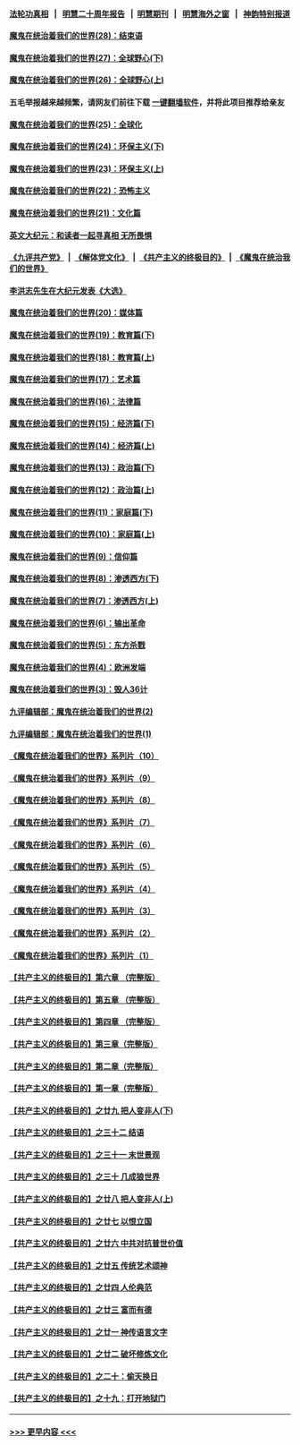 #### [法轮功真相](https://github.com/gfw-breaker/truth/blob/master/README.md?t=0) &nbsp;&nbsp;|&nbsp;&nbsp; [明慧二十周年报告](https://github.com/gfw-breaker/mh-reports/blob/master/README.md?t=0) &nbsp;&nbsp;|&nbsp;&nbsp;[明慧期刊](https://github.com/gfw-breaker/mh-qikan) &nbsp;&nbsp;|&nbsp;&nbsp; [明慧海外之窗](https://github.com/gfw-breaker/mh-news/blob/master/README.md?t=0) &nbsp;&nbsp;|&nbsp;&nbsp; [神韵特别报道](https://github.com/gfw-breaker/mh-news/blob/master/shenyun.md?t=0)
#### [魔鬼在统治着我们的世界(28)：结束语](../pages/nsc422/n10936246.md?t=07062201) 
#### [魔鬼在统治着我们的世界(27)：全球野心(下)](../pages/nsc422/n10928319.md?t=07062201) 
#### [魔鬼在统治着我们的世界(26)：全球野心(上)](../pages/nsc422/n10900318.md?t=07062201) 
#### 五毛举报越来越频繁，请网友们前往下载 [一键翻墙软件](https://github.com/gfw-breaker/ssr-accounts)，并将此项目推荐给亲友
#### [魔鬼在统治着我们的世界(25)：全球化](../pages/nsc422/n10788205.md?t=07062201) 
#### [魔鬼在统治着我们的世界(24)：环保主义(下)](../pages/nsc422/n10695307.md?t=07062201) 
#### [魔鬼在统治着我们的世界(23)：环保主义(上)](../pages/nsc422/n10688613.md?t=07062201) 
#### [魔鬼在统治着我们的世界(22)：恐怖主义](../pages/nsc422/n10614727.md?t=07062201) 
#### [魔鬼在统治着我们的世界(21)：文化篇](../pages/nsc422/n10597706.md?t=07062201) 
#### [英文大纪元：和读者一起寻真相 无所畏惧](../pages/nsc422/n12542027.md?t=07062201) 
#### [《九评共产党》](https://github.com/begood0513/9ping.md/blob/master/README.md) &nbsp;|&nbsp; [《解体党文化》](../../../../jtdwh.md/blob/master/README.md)  &nbsp;|&nbsp; [《共产主义的终极目的》](../../../../gczydzjmd.md/blob/master/README.md) &nbsp;|&nbsp; [《魔鬼在统治我们的世界》](../../../../mgztzwmdsj.md/blob/master/README.md) 
#### [李洪志先生在大纪元发表《大选》](../pages/nsc422/n12534746.md?t=07062201) 
#### [魔鬼在统治着我们的世界(20)：媒体篇](../pages/nsc422/n10586579.md?t=07062201) 
#### [魔鬼在统治着我们的世界(19)：教育篇(下)](../pages/nsc422/n10564808.md?t=07062201) 
#### [魔鬼在统治着我们的世界(18)：教育篇(上)](../pages/nsc422/n10526970.md?t=07062201) 
#### [魔鬼在统治着我们的世界(17)：艺术篇](../pages/nsc422/n10499093.md?t=07062201) 
#### [魔鬼在统治着我们的世界(16)：法律篇](../pages/nsc422/n10485969.md?t=07062201) 
#### [魔鬼在统治着我们的世界(15)：经济篇(下)](../pages/nsc422/n10469975.md?t=07062201) 
#### [魔鬼在统治着我们的世界(14)：经济篇(上)](../pages/nsc422/n10457370.md?t=07062201) 
#### [魔鬼在统治着我们的世界(13)：政治篇(下)](../pages/nsc422/n10448270.md?t=07062201) 
#### [魔鬼在统治着我们的世界(12)：政治篇(上)](../pages/nsc422/n10444576.md?t=07062201) 
#### [魔鬼在统治着我们的世界(11)：家庭篇(下)](../pages/nsc422/n10440961.md?t=07062201) 
#### [魔鬼在统治着我们的世界(10)：家庭篇(上)](../pages/nsc422/n10435448.md?t=07062201) 
#### [魔鬼在统治着我们的世界(9)：信仰篇](../pages/nsc422/n10432159.md?t=07062201) 
#### [魔鬼在统治着我们的世界(8)：渗透西方(下)](../pages/nsc422/n10429603.md?t=07062201) 
#### [魔鬼在统治着我们的世界(7)：渗透西方(上)](../pages/nsc422/n10426013.md?t=07062201) 
#### [魔鬼在统治着我们的世界(6)：输出革命](../pages/nsc422/n10421536.md?t=07062201) 
#### [魔鬼在统治着我们的世界(5)：东方杀戮](../pages/nsc422/n10417707.md?t=07062201) 
#### [魔鬼在统治着我们的世界(4)：欧洲发端](../pages/nsc422/n10414890.md?t=07062201) 
#### [魔鬼在统治着我们的世界(3)：毁人36计](../pages/nsc422/n10411583.md?t=07062201) 
#### [九评编辑部：魔鬼在统治着我们的世界(2)](../pages/nsc422/n10410036.md?t=07062201) 
#### [九评编辑部：魔鬼在统治着我们的世界(1)](../pages/nsc422/n10406825.md?t=07062201) 
#### [《魔鬼在统治着我们的世界》系列片（10）](../pages/nsc422/n12292670.md?t=07062201) 
#### [《魔鬼在统治着我们的世界》系列片（9）](../pages/nsc422/n12290859.md?t=07062201) 
#### [《魔鬼在统治着我们的世界》系列片（8）](../pages/nsc422/n12287445.md?t=07062201) 
#### [《魔鬼在统治着我们的世界》系列片（7）](../pages/nsc422/n12283425.md?t=07062201) 
#### [《魔鬼在统治着我们的世界》系列片（6）](../pages/nsc422/n12282314.md?t=07062201) 
#### [《魔鬼在统治着我们的世界》系列片（5）](../pages/nsc422/n12281419.md?t=07062201) 
#### [《魔鬼在统治着我们的世界》系列片（4）](../pages/nsc422/n12274024.md?t=07062201) 
#### [《魔鬼在统治着我们的世界》系列片（3）](../pages/nsc422/n12271322.md?t=07062201) 
#### [《魔鬼在统治着我们的世界》系列片（2）](../pages/nsc422/n12269049.md?t=07062201) 
#### [《魔鬼在统治着我们的世界》系列片（1）](../pages/nsc422/n12267575.md?t=07062201) 
#### [【共产主义的终极目的】第六章 （完整版）](../pages/nsc422/n11428913.md?t=07062201) 
#### [【共产主义的终极目的】第五章 （完整版）](../pages/nsc422/n11428912.md?t=07062201) 
#### [【共产主义的终极目的】第四章 （完整版）](../pages/nsc422/n11428907.md?t=07062201) 
#### [【共产主义的终极目的】第三章（完整版）](../pages/nsc422/n11428848.md?t=07062201) 
#### [【共产主义的终极目的】第二章（完整版）](../pages/nsc422/n11428831.md?t=07062201) 
#### [【共产主义的终极目的】第一章（完整版）](../pages/nsc422/n11417651.md?t=07062201) 
#### [【共产主义的终极目的】之廿九 把人变非人(下)](../pages/nsc422/n11344140.md?t=07062201) 
#### [【共产主义的终极目的】之三十二 结语](../pages/nsc422/n11360535.md?t=07062201) 
#### [【共产主义的终极目的】之三十一 末世景观](../pages/nsc422/n11351129.md?t=07062201) 
#### [【共产主义的终极目的】之三十 几成狼世界](../pages/nsc422/n11348280.md?t=07062201) 
#### [【共产主义的终极目的】之廿八 把人变非人(上)](../pages/nsc422/n11340492.md?t=07062201) 
#### [【共产主义的终极目的】之廿七 以恨立国](../pages/nsc422/n11336944.md?t=07062201) 
#### [【共产主义的终极目的】之廿六 中共对抗普世价值](../pages/nsc422/n11324785.md?t=07062201) 
#### [【共产主义的终极目的】之廿五 传统艺术颂神](../pages/nsc422/n11296396.md?t=07062201) 
#### [【共产主义的终极目的】之廿四 人伦典范](../pages/nsc422/n11296397.md?t=07062201) 
#### [【共产主义的终极目的】之廿三 富而有德](../pages/nsc422/n11283598.md?t=07062201) 
#### [【共产主义的终极目的】之廿一 神传语言文字](../pages/nsc422/n11263265.md?t=07062201) 
#### [【共产主义的终极目的】之廿二 破坏修炼文化](../pages/nsc422/n11245728.md?t=07062201) 
#### [【共产主义的终极目的】之二十：偷天换日](../pages/nsc422/n11238846.md?t=07062201) 
#### [【共产主义的终极目的】之十九：打开地狱门](../pages/nsc422/n11206376.md?t=07062201) 

----
#### [ >>> 更早内容 <<< ](../indexes/nsc422-earlier.md)
